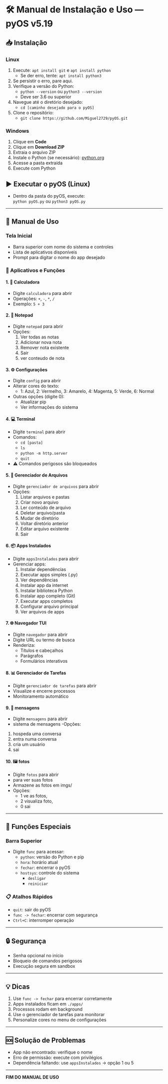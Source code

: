 # 🛠 Manual de Instalação e Uso — pyOS v5.19

## 📥 Instalação

### Linux
1. Execute: `apt install git` e `apt install python`  
   - Se der erro, tente: `apt install python3`
2. Se persistir o erro, pare aqui.
3. Verifique a versão do Python:  
   - `python --version` ou `python3 --version`  
   - Deve ser 3.6 ou superior
4. Navegue até o diretório desejado:  
   - `cd [caminho desejado para o pyOS]`
5. Clone o repositório:  
   - `git clone https://github.com/Miguel2729/pyOS.git`

### Windows
1. Clique em **Code**
2. Clique em **Download ZIP**
3. Extraia o arquivo ZIP
4. Instale o Python (se necessário): [python.org](https://www.python.org)
5. Acesse a pasta extraída
6. Execute com Python

## ▶️ Executar o pyOS (Linux)
- Dentro da pasta do pyOS, execute:  
  `python pyOS.py` ou `python3 pyOS.py`

---

## 📘 Manual de Uso

### Tela Inicial
- Barra superior com nome do sistema e controles
- Lista de aplicativos disponíveis
- Prompt para digitar o nome do app desejado

### 📱 Aplicativos e Funções

#### 1. 🧮 Calculadora
- Digite `calculadora` para abrir
- Operações: `+`, `-`, `*`, `/`
- Exemplo: `5 + 3`

#### 2. 📝 Notepad
- Digite `notepad` para abrir
- Opções:
  1. Ver todas as notas
  2. Adicionar nova nota
  3. Remover nota existente
  4. Sair
  5. ver conteudo de nota

#### 3. ⚙️ Configurações
- Digite `config` para abrir
- Alterar cores do texto:
  - 1: Azul, 2: Vermelho, 3: Amarelo, 4: Magenta, 5: Verde, 6: Normal
- Outras opções (digite 0):
  - Atualizar pip
  - Ver informações do sistema

#### 4. 💻 Terminal
- Digite `terminal` para abrir
- Comandos:
  - `cd [pasta]`
  - `ls`
  - `python -m http.server`
  - `quit`
- ⚠️ Comandos perigosos são bloqueados

#### 5. 📁 Gerenciador de Arquivos
- Digite `gerenciador de arquivos` para abrir
- Opções:
  1. Listar arquivos e pastas
  2. Criar novo arquivo
  3. Ler conteúdo de arquivo
  4. Deletar arquivo/pasta
  5. Mudar de diretório
  6. Voltar diretório anterior
  7. Editar arquivo existente
  0. Sair

#### 6. 📦 Apps Instalados
- Digite `appsInstalados` para abrir
- Gerenciar apps:
  1. Instalar dependências
  2. Executar apps simples (.py)
  3. Ver dependências
  4. Instalar app da internet
  5. Instalar biblioteca Python
  6. Instalar app completo (Git)
  7. Executar apps completos
  8. Configurar arquivo principal
  9. Ver arquivos de apps

#### 7. 🌐 Navegador TUI
- Digite `navegador` para abrir
- Digite URL ou termo de busca
- Renderiza:
  - Títulos e cabeçalhos
  - Parágrafos
  - Formulários interativos

#### 8. 📊 Gerenciador de Tarefas
- Digite `gerenciador de tarefas` para abrir
- Visualize e encerre processos
- Monitoramento automático
#### 9. 💬 mensagens
- Digite `mensagens` para abrir
- sistema de mensagens
-Opções:
 1. hospeda uma conversa
 2. entra numa conversa
 3. cria um usuário
 4. sai
#### 10. 🖼 fotos
- Digite `fotos` para abrir
- para ver suas fotos
- Armazene as fotos em imgs/
- Opções:
  - 1 ve as fotos,
  - 2 visualiza foto,
  - 0 sai


---

## 🔧 Funções Especiais

### Barra Superior
- Digite `func` para acessar:
  - `python`: versão do Python e pip
  - `hora`: horário atual
  - `fechar`: encerrar o pyOS
  - `hostsys`: controle do sistema
    - `desligar`
    - `reiniciar`

### 📋 Atalhos Rápidos
- `quit`: sair do pyOS
- `func -> fechar`: encerrar com segurança
- `Ctrl+C`: interromper operação

---

## 🔒 Segurança
- Senha opcional no início
- Bloqueio de comandos perigosos
- Execução segura em sandbox

---

## 💡 Dicas
1. Use `func -> fechar` para encerrar corretamente
2. Apps instalados ficam em `./apps/`
3. Processos rodam em background
4. Use o gerenciador de tarefas para monitorar
5. Personalize cores no menu de configurações

---

## 🆘 Solução de Problemas
- App não encontrado: verifique o nome
- Erro de permissão: execute com privilégios
- Dependência faltando: use `appsInstalados` → opção 1 ou 5

---

**FIM DO MANUAL DE USO**
